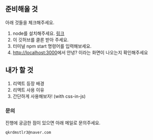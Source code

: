 ## 준비해올 것

아래 것들을 체크해주세요.

1. node를 설치해주세요. [링크](https://nodejs.org/ko/)
2. 이 깃허브를 클론 받아 주세요.
3. 터미널 npm start 명령어를 입력해보세요.
4. [http://localhost:3000](http://localhost:3000)에서 안녕? 이라는 화면이 나오는지 확인해주세요

## 내가 할 것

1. 리액트 등장 배경
2. 리액트 사용 이유
3. 간단하게 사용해보자! (with css-in-js)

### 문의

진행에 궁금한 점이 있으면 아래 메일로 문의주세요.

`qkrdmstlr3@naver.com`
